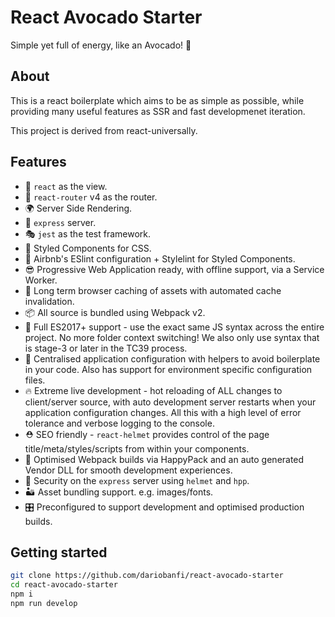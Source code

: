 # React Avocado Starter

Simple yet full of energy, like an Avocado! 🥑

## About

This is a react boilerplate which aims to be as simple as possible, while providing many useful features as SSR and fast developmenet iteration. 

This project is derived from react-universally.

## Features

  - 👀 `react` as the view.
  - 🔀 `react-router` v4 as the router.
  - 🌍 Server Side Rendering.
  - 🚄 `express` server.
  - 🎭 `jest` as the test framework.
  - 💅 Styled Components for CSS.
  - 💄 Airbnb's ESlint configuration + Stylelint for Styled Components.
  - 😎 Progressive Web Application ready, with offline support, via a Service Worker.
  - 🐘 Long term browser caching of assets with automated cache invalidation.
  - 📦 All source is bundled using Webpack v2.
  - 🚀 Full ES2017+ support - use the exact same JS syntax across the entire project. No more folder context switching! We also only use syntax that is stage-3 or later in the TC39 process.
  - 🔧 Centralised application configuration with helpers to avoid boilerplate in your code. Also has support for environment specific configuration files.
  - 🔥 Extreme live development - hot reloading of ALL changes to client/server source, with auto development server restarts when your application configuration changes.  All this with a high level of error tolerance and verbose logging to the console.
  - ⛑ SEO friendly - `react-helmet` provides control of the page title/meta/styles/scripts from within your components.
  - 🤖 Optimised Webpack builds via HappyPack and an auto generated Vendor DLL for smooth development experiences.
  - 👮 Security on the `express` server using `helmet` and `hpp`.
  - 🏜 Asset bundling support. e.g. images/fonts.
  - 🎛 Preconfigured to support development and optimised production builds.


## Getting started

```bash
git clone https://github.com/dariobanfi/react-avocado-starter 
cd react-avocado-starter
npm i
npm run develop
```
